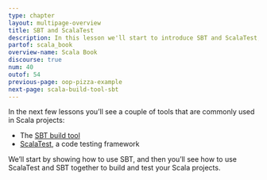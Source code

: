 ```yaml
---
type: chapter
layout: multipage-overview
title: SBT and ScalaTest
description: In this lesson we'll start to introduce SBT and ScalaTest, two tools commonly used on Scala projects.
partof: scala_book
overview-name: Scala Book
discourse: true
num: 40
outof: 54
previous-page: oop-pizza-example
next-page: scala-build-tool-sbt
---
```



In the next few lessons you’ll see a couple of tools that are commonly used in Scala projects:

- The [SBT build tool](http://www.scala-sbt.org)
- [ScalaTest](http://www.scalatest.org), a code testing framework

We’ll start by showing how to use SBT, and then you’ll see how to use ScalaTest and SBT together to build and test your Scala projects.



